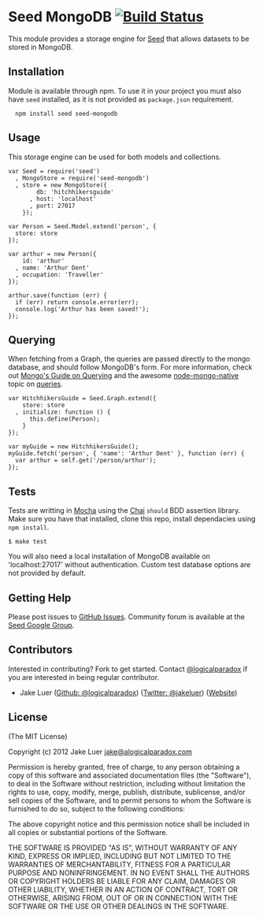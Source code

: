 # Seed MongoDB [![Build Status](https://secure.travis-ci.org/qualiancy/seed-mongodb.png)](http://travis-ci.org/qualiancy/seed-mongodb)

This module provides a storage engine for [Seed](http://github.com/qualiancy/seed) that allows 
datasets to be stored in MongoDB.

## Installation

Module is available through npm. To use it in your project you must also have `seed` installed,
as it is not provided as `package.json` requirement.

      npm install seed seed-mongodb

## Usage

This storage engine can be used for both models and collections. 

    var Seed = require('seed')
      , MongoStore = require('seed-mongodb')
      , store = new MongoStore({
            db: 'hitchhikersguide'
          , host: 'localhost'
          , port: 27017
        });

    var Person = Seed.Model.extend('person', {
      store: store
    });

    var arthur = new Person({
        id: 'arthur'
      , name: 'Arthur Dent'
      , occupation: 'Traveller'
    });

    arthur.save(function (err) {
      if (err) return console.error(err);
      console.log('Arthur has been saved!');
    });

## Querying

When fetching from a Graph, the queries are passed directly to the mongo database, and should
follow MongoDB's form. For more information, check out [Mongo's Guide on Querying](http://www.mongodb.org/display/DOCS/Mongo+Query+Language)
and the awesome [node-mongo-native](https://github.com/christkv/node-mongodb-native) topic 
on [queries](https://github.com/christkv/node-mongodb-native/blob/master/docs/queries.md).

    var HitchhikersGuide = Seed.Graph.extend({
        store: store
      , initialize: function () {
          this.define(Person);
        }
    });

    var myGuide = new HitchhikersGuide();
    myGuide.fetch('person', { 'name': 'Arthur Dent' }, function (err) {
      var arthur = self.get('/person/arthur');
    });

## Tests

Tests are writting in [Mocha](http://github.com/visionmedia/mocha) using the [Chai](http://chaijs.com)
`should` BDD assertion library. Make sure you have that installed, clone this repo, install dependacies using `npm install`.

    $ make test

You will also need a local installation of MongoDB available on 'localhost:27017' without authentication. Custom
test database options are not provided by default. 

## Getting Help

Please post issues to [GitHub Issues](https://github.com/logicalparadox/seed/issues).
Community forum is available at the [Seed Google Group](https://groups.google.com/group/seedjs-orm).

## Contributors

Interested in contributing? Fork to get started. Contact [@logicalparadox](http://github.com/logicalparadox) 
if you are interested in being regular contributor.

* Jake Luer ([Github: @logicalparadox](http://github.com/logicalparadox)) ([Twitter: @jakeluer](http://twitter.com/jakeluer)) ([Website](http://alogicalparadox.com))

## License

(The MIT License)

Copyright (c) 2012 Jake Luer <jake@alogicalparadox.com>

Permission is hereby granted, free of charge, to any person obtaining a copy
of this software and associated documentation files (the "Software"), to deal
in the Software without restriction, including without limitation the rights
to use, copy, modify, merge, publish, distribute, sublicense, and/or sell
copies of the Software, and to permit persons to whom the Software is
furnished to do so, subject to the following conditions:

The above copyright notice and this permission notice shall be included in
all copies or substantial portions of the Software.

THE SOFTWARE IS PROVIDED "AS IS", WITHOUT WARRANTY OF ANY KIND, EXPRESS OR
IMPLIED, INCLUDING BUT NOT LIMITED TO THE WARRANTIES OF MERCHANTABILITY,
FITNESS FOR A PARTICULAR PURPOSE AND NONINFRINGEMENT. IN NO EVENT SHALL THE
AUTHORS OR COPYRIGHT HOLDERS BE LIABLE FOR ANY CLAIM, DAMAGES OR OTHER
LIABILITY, WHETHER IN AN ACTION OF CONTRACT, TORT OR OTHERWISE, ARISING FROM,
OUT OF OR IN CONNECTION WITH THE SOFTWARE OR THE USE OR OTHER DEALINGS IN
THE SOFTWARE.

